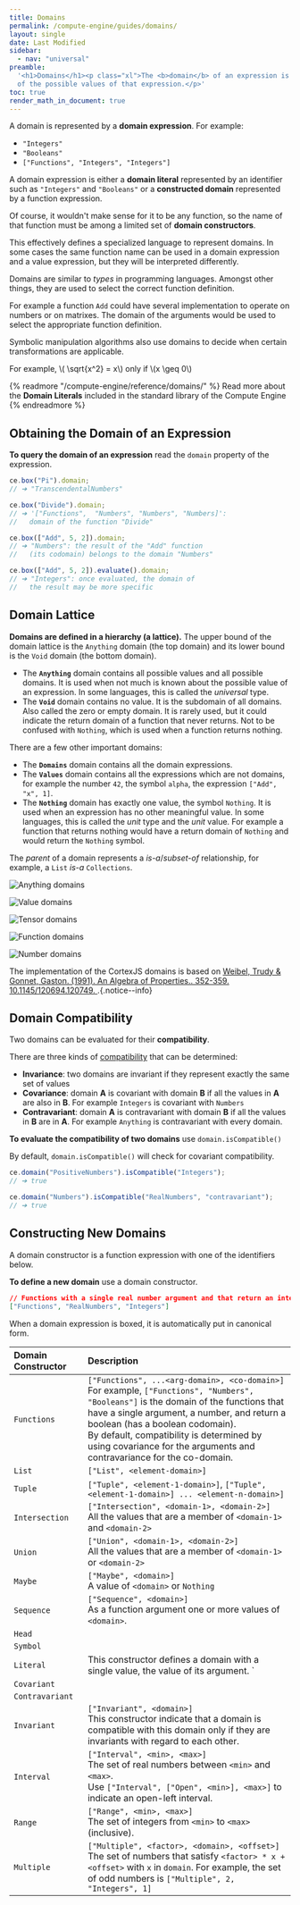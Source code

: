 ```yaml
---
title: Domains
permalink: /compute-engine/guides/domains/
layout: single
date: Last Modified
sidebar:
  - nav: "universal"
preamble:
  '<h1>Domains</h1><p class="xl">The <b>domain</b> of an expression is the set
  of the possible values of that expression.</p>'
toc: true
render_math_in_document: true
---
```


A domain is represented by a **domain expression**. For example:

- `"Integers"`
- `"Booleans"`
- `["Functions", "Integers", "Integers"]`

A domain expression is either a **domain literal** represented by an identifier
such as `"Integers"` and `"Booleans"` or a **constructed domain** represented by
a function expression.

Of course, it wouldn't make sense for it to be any function, so the name of that
function must be among a limited set of **domain constructors**.

This effectively defines a specialized language to represent domains. In some
cases the same function name can be used in a domain expression and a value
expression, but they will be interpreted differently.

Domains are similar to _types_ in programming languages. Amongst other things,
they are used to select the correct function definition.

For example a function `Add` could have several implementation to operate on
numbers or on matrixes. The domain of the arguments would be used to select the
appropriate function definition.

Symbolic manipulation algorithms also use domains to decide when certain
transformations are applicable.

For example, \\( \sqrt{x^2} = x\\) only if \\(x \geq 0\\)

{% readmore "/compute-engine/reference/domains/" %} Read more about the
<strong>Domain Literals</strong> included in the standard library of the Compute
Engine {% endreadmore %}

<section id='obtaining-the-domain-of-an-expression'>

## Obtaining the Domain of an Expression

**To query the domain of an expression** read the `domain` property of the
expression.

```js
ce.box("Pi").domain;
// ➔ "TranscendentalNumbers"

ce.box("Divide").domain;
// ➔ '["Functions",  "Numbers", "Numbers", "Numbers]':
//   domain of the function "Divide"

ce.box(["Add", 5, 2]).domain;
// ➔ "Numbers": the result of the "Add" function
//   (its codomain) belongs to the domain "Numbers"

ce.box(["Add", 5, 2]).evaluate().domain;
// ➔ "Integers": once evaluated, the domain of
//   the result may be more specific
```

</section>

<section id='domain-lattice'>

## Domain Lattice

**Domains are defined in a hierarchy (a lattice).** The upper bound of the
domain lattice is the `Anything` domain (the top domain) and its lower bound is
the `Void` domain (the bottom domain).

- The **`Anything`** domain contains all possible values and all possible
  domains. It is used when not much is known about the possible value of an
  expression. In some languages, this is called the _universal_ type.
- The **`Void`** domain contains no value. It is the subdomain of all domains.
  Also called the zero or empty domain. It is rarely used, but it could indicate
  the return domain of a function that never returns. Not to be confused with
  `Nothing`, which is used when a function returns nothing.

There are a few other important domains:

- The **`Domains`** domain contains all the domain expressions.
- The **`Values`** domain contains all the expressions which are not domains,  
  for example the number `42`, the symbol `alpha`, the expression
  `["Add", "x", 1]`.
- The **`Nothing`** domain has exactly one value, the symbol `Nothing`. It is
  used when an expression has no other meaningful value. In some languages, this
  is called the _unit_ type and the _unit_ value. For example a function that
  returns nothing would have a return domain of `Nothing` and would return the
  `Nothing` symbol.

The _parent_ of a domain represents a _is-a_/_subset-of_ relationship, for
example, a `List` _is-a_ `Collections`.

![Anything domains](/assets/domains.001.jpeg "The top-level domains")

![Value domains](/assets/domains.002.jpeg "The Value sub-domains")

![Tensor domains](/assets/domains.003.jpeg "The Tensor sub-domains")

![Function domains](/assets/domains.004.jpeg "The Function sub-domains")

![Number domains](/assets/domains.005.jpeg "The Number sub-domains")

The implementation of the CortexJS domains is based on
[Weibel, Trudy & Gonnet, Gaston. (1991). An Algebra of Properties.. 352-359. 10.1145/120694.120749. ](https://www.researchgate.net/publication/.221564157_An_Algebra_of_Properties).{.notice--info}

</section>

<section id='domain-compatibility'>

## Domain Compatibility

Two domains can be evaluated for their **compatibility**.

There are three kinds of
[compatibility](<https://en.wikipedia.org/wiki/Covariance_and_contravariance_(computer_science)>)
that can be determined:

- **Invariance**: two domains are invariant if they represent exactly the same
  set of values
- **Covariance**: domain **A** is covariant with domain **B** if all the values
  in **A** are also in **B**. For example `Integers` is covariant with `Numbers`
- **Contravariant**: domain **A** is contravariant with domain **B** if all the
  values in **B** are in **A**. For example `Anything` is contravariant with
  every domain.

**To evaluate the compatibility of two domains** use `domain.isCompatible()`

By default, `domain.isCompatible()` will check for covariant compatibility.

```ts
ce.domain("PositiveNumbers").isCompatible("Integers");
// ➔ true

ce.domain("Numbers").isCompatible("RealNumbers", "contravariant");
// ➔ true
```

</section>

## Constructing New Domains

A domain constructor is a function expression with one of the identifiers below.

**To define a new domain** use a domain constructor.

```json example
// Functions with a single real number argument and that return an integer
["Functions", "RealNumbers", "Integers"]
```

When a domain expression is boxed, it is automatically put in canonical form.

<div class="symbols-table first-column-header">

| Domain Constructor | Description                                                                                                                                                                                                                                                                                                                                        |
| :----------------- | :------------------------------------------------------------------------------------------------------------------------------------------------------------------------------------------------------------------------------------------------------------------------------------------------------------------------------------------------- |
| `Functions`        | `["Functions", ...<arg-domain>, <co-domain>]` <br> For example, `["Functions", "Numbers", "Booleans"]` is the domain of the functions that have a single argument, a number, and return a boolean (has a boolean codomain).<br>By default, compatibility is determined by using covariance for the arguments and contravariance for the co-domain. |
| `List`             | `["List", <element-domain>]` <br>                                                                                                                                                                                                                                                                                                                  |
| `Tuple`            | `["Tuple", <element-1-domain>]`, `["Tuple", <element-1-domain>] ... <element-n-domain>]`                                                                                                                                                                                                                                                           |
| `Intersection`     | `["Intersection", <domain-1>, <domain-2>]` <br> All the values that are a member of `<domain-1>` and `<domain-2>`                                                                                                                                                                                                                                  |
| `Union`            | `["Union", <domain-1>, <domain-2>]` <br>All the values that are a member of `<domain-1>` or `<domain-2>`                                                                                                                                                                                                                                           |
| `Maybe`            | `["Maybe", <domain>]`<br> A value of `<domain>` or `Nothing`                                                                                                                                                                                                                                                                                       |
| `Sequence`         | `["Sequence", <domain>]` <br>As a function argument one or more values of `<domain>`.                                                                                                                                                                                                                                                              |
| `Head`             |                                                                                                                                                                                                                                                                                                                                                    |
| `Symbol`           |                                                                                                                                                                                                                                                                                                                                                    |
| `Literal`          | This constructor defines a domain with a single value, the value of its argument. `                                                                                                                                                                                                                                                                |
| `Covariant`        |                                                                                                                                                                                                                                                                                                                                                    |
| `Contravariant`    |                                                                                                                                                                                                                                                                                                                                                    |
| `Invariant`        | `["Invariant", <domain>]`<br> This constructor indicate that a domain is compatible with this domain only if they are invariants with regard to each other.                                                                                                                                                                                        |
| `Interval`         | `["Interval", <min>, <max>]` <br> The set of real numbers between `<min>` and `<max>`.<br> Use `["Interval", ["Open", <min>], <max>]` to indicate an open-left interval.                                                                                                                                                                           |
| `Range`            | `["Range", <min>, <max>]` <br> The set of integers from `<min>` to `<max>` (inclusive).                                                                                                                                                                                                                                                            |
| `Multiple`         | `["Multiple", <factor>, <domain>, <offset>]` <br> The set of numbers that satisfy `<factor> * x + <offset>` with `x` in `domain`. For example, the set of odd numbers is `["Multiple", 2, "Integers", 1]`                                                                                                                                          |

</div>
